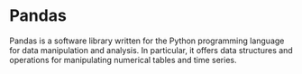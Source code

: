 # Pandas

Pandas is a software library written for the Python programming language for data manipulation and analysis. In particular, it offers data structures and operations for manipulating numerical tables and time series. 
